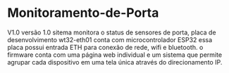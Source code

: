 # Monitoramento-de-Porta
V1.0
versão 1.0 sitema monitora o status de sensores de porta, placa de desenvolvimento wt32-eth01 conta com microcontrolador ESP32 essa placa possui entrada ETH para conexão de rede, wifi e bluetooth. o firmware conta com uma página web individual e um sistema que permite agrupar cada dispositivo em uma tela única através do direcionamento IP.
